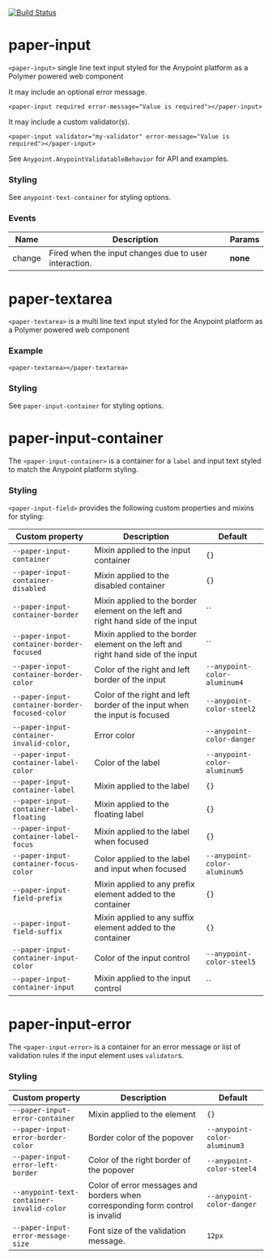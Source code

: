 [![Build Status](https://travis-ci.org/advanced-rest-client/paper-input.svg?branch=stage)](https://travis-ci.org/advanced-rest-client/paper-input)  

# paper-input

`<paper-input>` single line text input styled for the Anypoint platform as a Polymer
powered web component

It may include an optional error message.
```
<paper-input required error-message="Value is required"></paper-input>
```

It may include a custom validator(s).
```
<paper-input validator="my-validator" error-message="Value is required"></paper-input>
```
See `Anypoint.AnypointValidatableBehavior` for API and examples.

### Styling

See `anypoint-text-container` for styling options.



### Events
| Name | Description | Params |
| --- | --- | --- |
| change | Fired when the input changes due to user interaction. | __none__ |
# paper-textarea

`<paper-textarea>` is a multi line text input styled for the Anypoint platform
as a Polymer powered web component

### Example
```
<paper-textarea></paper-textarea>
```

### Styling
See `paper-input-container` for styling options.

# paper-input-container


The `<paper-input-container>` is a container for a `label` and input text styled to match the
Anypoint platform styling.

### Styling

`<paper-input-field>` provides the following custom properties and mixins for styling:

Custom property | Description | Default
----------------|-------------|----------
`--paper-input-container` | Mixin applied to the input container | `{}`
`--paper-input-container-disabled` | Mixin applied to the disabled container | `{}`
`--paper-input-container-border` | Mixin applied to the border element on the left and right hand side of the input | ``
`--paper-input-container-border-focused` | Mixin applied to the border element on the left and right hand side of the input | ``
`--paper-input-container-border-color` | Color of the right and left border of the input | `--anypoint-color-aluminum4`
`--paper-input-container-border-focused-color` | Color of the right and left border of the input when the input is focused | `--anypoint-color-steel2`
`--paper-input-container-invalid-color,` | Error color | `--anypoint-color-danger`
`--paper-input-container-label-color` | Color of the label | `--anypoint-color-aluminum5`
`--paper-input-container-label` | Mixin applied to the label | `{}`
`--paper-input-container-label-floating` | Mixin applied to the floating label | `{}`
`--paper-input-container-label-focus` | Mixin applied to the label when focused | `{}`
`--paper-input-container-focus-color` | Color applied to the label and input when focused | `--anypoint-color-aluminum5`
`--paper-input-field-prefix` | Mixin applied to any prefix element added to the container | `{}`
`--paper-input-field-suffix` | Mixin applied to any suffix element added to the container | `{}`
`--paper-input-container-input-color` | Color of the input control | `--anypoint-color-steel5`
`--paper-input-container-input` | Mixin applied to the input control | ``

# paper-input-error

The `<paper-input-error>` is a container for an error message or list of validation
rules if the input element uses `validator`s.

### Styling

Custom property | Description | Default
----------------|-------------|----------
`--paper-input-error-container` | Mixin applied to the element | `{}`
`--paper-input-error-border-color` | Border color of the popover | `--anypoint-color-aluminum3`
`--paper-input-error-left-border` | Color of the right border of the popover | `--anypoint-color-steel4`
`--anypoint-text-container-invalid-color` | Color of error messages and borders when corresponding form control is invalid | `--anypoint-color-danger`
`--paper-input-error-message-size` | Font size of the validation message. | `12px`

